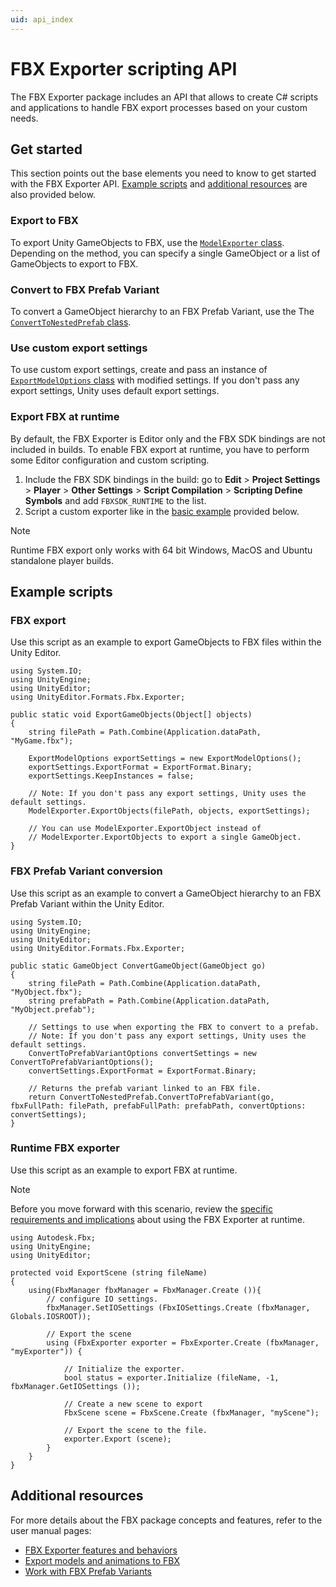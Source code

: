 ```yaml
---
uid: api_index
---
```


# FBX Exporter scripting API

The FBX Exporter package includes an API that allows to create C# scripts and applications to handle FBX export processes based on your custom needs.

## Get started

This section points out the base elements you need to know to get started with the FBX Exporter API. [Example scripts](#example-scripts) and [additional resources](#additional-resources) are also provided below.

### Export to FBX

To export Unity GameObjects to FBX, use the [`ModelExporter` class](xref:UnityEditor.Formats.Fbx.Exporter.ModelExporter).  
Depending on the method, you can specify a single GameObject or a list of GameObjects to export to FBX.

### Convert to FBX Prefab Variant

To convert a GameObject hierarchy to an FBX Prefab Variant, use the The [`ConvertToNestedPrefab` class](xref:UnityEditor.Formats.Fbx.Exporter.ConvertToNestedPrefab).

### Use custom export settings

To use custom export settings, create and pass an instance of [`ExportModelOptions` class](xref:UnityEditor.Formats.Fbx.Exporter.ExportModelOptions) with modified settings. If you don't pass any export settings, Unity uses default export settings.

### Export FBX at runtime

By default, the FBX Exporter is Editor only and the FBX SDK bindings are not included in builds. To enable FBX export at runtime, you have to perform some Editor configuration and custom scripting.

1. Include the FBX SDK bindings in the build: go to **Edit** > **Project Settings** > **Player** > **Other Settings** > **Script Compilation** > **Scripting Define Symbols** and add `FBXSDK_RUNTIME` to the list.
1. Script a custom exporter like in the [basic example](#runtime-fbx-exporter) provided below.

> [!NOTE]
> Runtime FBX export only works with 64 bit Windows, MacOS and Ubuntu standalone player builds.

## Example scripts

### FBX export

Use this script as an example to export GameObjects to FBX files within the Unity Editor.

```
using System.IO;
using UnityEngine;
using UnityEditor;
using UnityEditor.Formats.Fbx.Exporter;

public static void ExportGameObjects(Object[] objects)
{
    string filePath = Path.Combine(Application.dataPath, "MyGame.fbx");

    ExportModelOptions exportSettings = new ExportModelOptions();
    exportSettings.ExportFormat = ExportFormat.Binary;
    exportSettings.KeepInstances = false;

    // Note: If you don't pass any export settings, Unity uses the default settings.
    ModelExporter.ExportObjects(filePath, objects, exportSettings);

    // You can use ModelExporter.ExportObject instead of
    // ModelExporter.ExportObjects to export a single GameObject.
}
```

### FBX Prefab Variant conversion

Use this script as an example to convert a GameObject hierarchy to an FBX Prefab Variant within the Unity Editor.

```
using System.IO;
using UnityEngine;
using UnityEditor;
using UnityEditor.Formats.Fbx.Exporter;

public static GameObject ConvertGameObject(GameObject go)
{
    string filePath = Path.Combine(Application.dataPath, "MyObject.fbx");
    string prefabPath = Path.Combine(Application.dataPath, "MyObject.prefab");

    // Settings to use when exporting the FBX to convert to a prefab.
    // Note: If you don't pass any export settings, Unity uses the default settings.
    ConvertToPrefabVariantOptions convertSettings = new ConvertToPrefabVariantOptions();
    convertSettings.ExportFormat = ExportFormat.Binary;

    // Returns the prefab variant linked to an FBX file.
    return ConvertToNestedPrefab.ConvertToPrefabVariant(go, fbxFullPath: filePath, prefabFullPath: prefabPath, convertOptions: convertSettings);
}
```

### Runtime FBX exporter

Use this script as an example to export FBX at runtime.

> [!NOTE]
> Before you move forward with this scenario, review the [specific requirements and implications](#export-fbx-at-runtime) about using the FBX Exporter at runtime.

```
using Autodesk.Fbx;
using UnityEngine;
using UnityEditor;

protected void ExportScene (string fileName)
{
    using(FbxManager fbxManager = FbxManager.Create ()){
        // configure IO settings.
        fbxManager.SetIOSettings (FbxIOSettings.Create (fbxManager, Globals.IOSROOT));

        // Export the scene
        using (FbxExporter exporter = FbxExporter.Create (fbxManager, "myExporter")) {

            // Initialize the exporter.
            bool status = exporter.Initialize (fileName, -1, fbxManager.GetIOSettings ());

            // Create a new scene to export
            FbxScene scene = FbxScene.Create (fbxManager, "myScene");

            // Export the scene to the file.
            exporter.Export (scene);
        }
    }
}
```

## Additional resources

For more details about the FBX package concepts and features, refer to the user manual pages:
* [FBX Exporter features and behaviors](xref:features-behaviors)
* [Export models and animations to FBX](xref:export)
* [Work with FBX Prefab Variants](xref:prefab-variants)
